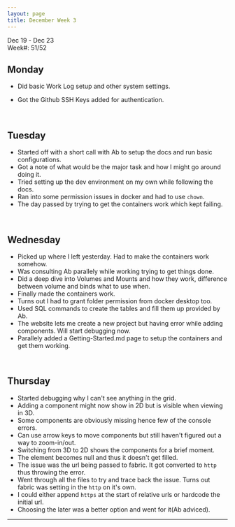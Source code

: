 ```yaml
---
layout: page
title: December Week 3
---
```


Dec 19 - Dec 23<br>
Week#: 51/52<br>


## Monday

- Did basic Work Log setup and other system settings.

- Got the Github SSH Keys added for authentication.

<br />


## Tuesday

- Started off with a short call with Ab to setup the docs and run basic configurations.
- Got a note of what would be the major task and how I might go around doing it.
- Tried setting up the dev environment on my own while following the docs.
- Ran into some permission issues in docker and had to use `chown`.
- The day passed by trying to get the containers work which kept failing.

<br />

## Wednesday

- Picked up where I left yesterday. Had to make the containers work somehow.
- Was consulting Ab parallely while working trying to get things done.
- Did a deep dive into Volumes and Mounts and how they work, difference between volume and binds what to use when.
- Finally made the containers work.
- Turns out I had to grant folder permission from docker desktop too.
- Used SQL commands to create the tables and fill them up provided by Ab.
- The website lets me create a new project but having error while adding components. Will start debugging now.
- Parallely added a Getting-Started.md page to setup the containers and get them working. 

<br />

## Thursday

- Started debugging why I can't see anything in the grid.
- Adding a component might now show in 2D but is visible when viewing in 3D.
- Some components are obviously missing hence few of the console errors.
- Can use arrow keys to move components but still haven't figured out a way to zoom-in/out.
- Switching from 3D to 2D shows the components for a brief moment.
- The element becomes null and thus it doesn't get filled.
- The issue was the url being passed to fabric. It got converted to `http` thus throwing the error.
- Went through all the files to try and trace back the issue. Turns out fabric was setting in the `http` on it's own. 
- I could either append `https` at the start of relative urls or hardcode the initial url. 
- Choosing the later was a better option and went for it(Ab adviced).
------



